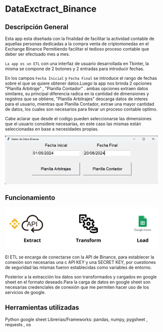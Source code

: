 # DataExctract_Binance


## Descripción General

Esta app esta diseñada con la finalidad de facilitar la actividad contable de aquellas personas dedicadas a la compra venta de criptomonedas en el Exchange Binance
Permitiendo facilitar el tedioso proceso contable que deber ser efectuado mes a mes. 

`La app es un ETL` con una interfaz de usuario desarrollada en Tkinter, la misma se compone de 2 botones y  2 entradas para introducir fechas.

En los campos `Fecha Inicial` y `Fecha Final` se introduce el rango de fechas sobre el que se quiere obtener datos.Luego la app nos brinda 2 opciones 
"Planilla Arbitraje" , "Planilla Contador" . ambas opciones extraen datos similares, su principal diferencia radica en la cantidad de dimensiones y registros que se obtiene, "Planilla Arbitrajes" descarga datos de interes para el usuario, mientras que Planilla Contador, extrae una mayor cantidad de datos, los cuales son necesarios para llevar un proceso contable optimo.

Cabe aclarar que desde el codigo pueden seleccionarse las dimensiones que el usuario considere necesarias, en este caso las mismas están seleccionadas en base a necesidades propias.

![Interfaz](assets/app_binance.png)


## Funcionamiento

![Funcionamiento app](assets/Extract.png)

El ETL se encarga de conectarse con la API de Binance, para establecer la conexión son necesarias una c API KEY y una SECRET KEY, por cuestiones de seguridad las mismas fueron establecidas como variables de entorno. 

Posterior a la extracción los datos son transformados y cargados en google sheet en el formato deseado.Para la carga de datos en google sheet son necesarias credenciales de conexión que me permiten hacer uso de los servicios de google. 



## Herramientas utilizadas 

Python
google sheet
Librerias/Frameworks: pandas, numpy, pygsheet , requests , os




